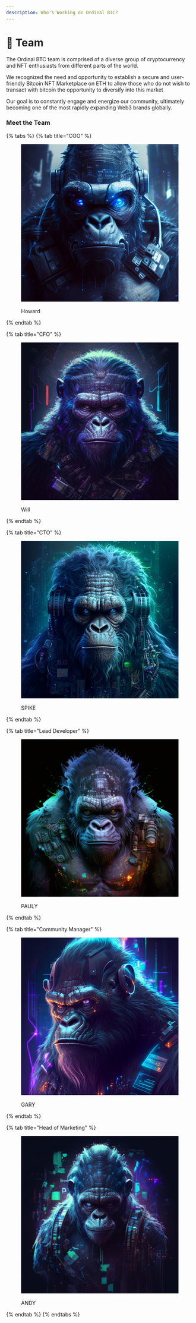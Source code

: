 ```yaml
---
description: Who's Working on Ordinal BTC?
---
```


# 👬 Team

The Ordinal BTC team is comprised of a diverse group of cryptocurrency and NFT enthusiasts from different parts of the world.

We recognized the need and opportunity to establish a secure and user-friendly Bitcoin NFT Marketplace on ETH to allow those who do not wish to transact with bitcoin the opportunity to diversify into this market

Our goal is to constantly engage and energize our community, ultimately becoming one of the most rapidly expanding Web3 brands globally.

### Meet the Team

{% tabs %}
{% tab title="COO" %}
<figure><img src="../.gitbook/assets/coo small (1).png" alt=""><figcaption><p>Howard</p></figcaption></figure>
{% endtab %}

{% tab title="CFO" %}
<figure><img src="../.gitbook/assets/cfo small copy.png" alt=""><figcaption><p>Will</p></figcaption></figure>
{% endtab %}

{% tab title="CTO" %}


<figure><img src="../.gitbook/assets/cto small.png" alt=""><figcaption><p>SPIKE</p></figcaption></figure>
{% endtab %}

{% tab title="Lead Developer" %}


<figure><img src="../.gitbook/assets/Dev small.png" alt=""><figcaption><p>PAULY</p></figcaption></figure>
{% endtab %}

{% tab title="Community Manager" %}


<figure><img src="../.gitbook/assets/manager small.png" alt=""><figcaption><p>GARY</p></figcaption></figure>
{% endtab %}

{% tab title="Head of Marketing" %}


<figure><img src="../.gitbook/assets/Marketing  small.png" alt=""><figcaption><p>ANDY</p></figcaption></figure>
{% endtab %}
{% endtabs %}
